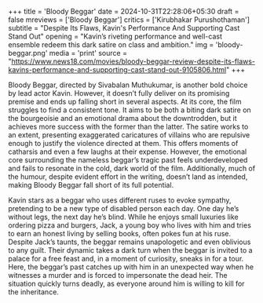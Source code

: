 +++
title = 'Bloody Beggar'
date = 2024-10-31T22:28:06+05:30
draft = false
mreviews = ['Bloody Beggar']
critics = ['Kirubhakar Purushothaman']
subtitle = "Despite Its Flaws, Kavin's Performance And Supporting Cast Stand Out"
opening = "Kavin’s riveting performance and well-cast ensemble redeem this dark satire on class and ambition."
img = 'bloody-beggar.png'
media = 'print'
source = "https://www.news18.com/movies/bloody-beggar-review-despite-its-flaws-kavins-performance-and-supporting-cast-stand-out-9105806.html"
+++

Bloody Beggar, directed by Sivabalan Muthukumar, is another bold choice by lead actor Kavin. However, it doesn’t fully deliver on its promising premise and ends up falling short in several aspects. At its core, the film struggles to find a consistent tone. It aims to be both a biting dark satire on the bourgeoisie and an emotional drama about the downtrodden, but it achieves more success with the former than the latter. The satire works to an extent, presenting exaggerated caricatures of villains who are repulsive enough to justify the violence directed at them. This offers moments of catharsis and even a few laughs at their expense. However, the emotional core surrounding the nameless beggar’s tragic past feels underdeveloped and fails to resonate in the cold, dark world of the film. Additionally, much of the humour, despite evident effort in the writing, doesn’t land as intended, making Bloody Beggar fall short of its full potential.

Kavin stars as a beggar who uses different ruses to evoke sympathy, pretending to be a new type of disabled person each day. One day he’s without legs, the next day he’s blind. While he enjoys small luxuries like ordering pizza and burgers, Jack, a young boy who lives with him and tries to earn an honest living by selling books, often pokes fun at his ruse. Despite Jack’s taunts, the beggar remains unapologetic and even oblivious to any guilt. Their dynamic takes a dark turn when the beggar is invited to a palace for a free feast and, in a moment of curiosity, sneaks in for a tour. Here, the beggar’s past catches up with him in an unexpected way when he witnesses a murder and is forced to impersonate the dead heir. The situation quickly turns deadly, as everyone around him is willing to kill for the inheritance.
